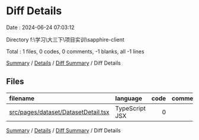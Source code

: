 # Diff Details

Date : 2024-06-24 07:03:12

Directory f:\\学习\\大三下\\项目实训\\sapphire-client

Total : 1 files,  0 codes, 0 comments, -1 blanks, all -1 lines

[Summary](results.md) / [Details](details.md) / [Diff Summary](diff.md) / Diff Details

## Files
| filename | language | code | comment | blank | total |
| :--- | :--- | ---: | ---: | ---: | ---: |
| [src/pages/dataset/DatasetDetail.tsx](/src/pages/dataset/DatasetDetail.tsx) | TypeScript JSX | 0 | 0 | -1 | -1 |

[Summary](results.md) / [Details](details.md) / [Diff Summary](diff.md) / Diff Details